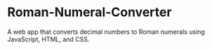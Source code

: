 # Roman-Numeral-Converter
A web app that converts decimal numbers to Roman numerals using JavaScript, HTML, and CSS.
